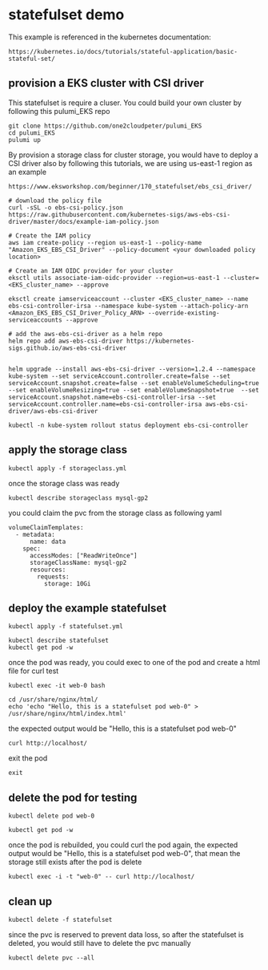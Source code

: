 # statefulset demo
This example is referenced in the kubernetes documentation:
```
https://kubernetes.io/docs/tutorials/stateful-application/basic-stateful-set/
```

## provision a EKS cluster with CSI driver
This statefulset is require a cluser.
You could build your own cluster by following this pulumi_EKS repo
```
git clone https://github.com/one2cloudpeter/pulumi_EKS
cd pulumi_EKS
pulumi up
```

By provision a storage class for cluster storage, you would have to deploy a CSI driver also by following this tutorials, we are using us-east-1 region as an example
```
https://www.eksworkshop.com/beginner/170_statefulset/ebs_csi_driver/
```
```
# download the policy file
curl -sSL -o ebs-csi-policy.json https://raw.githubusercontent.com/kubernetes-sigs/aws-ebs-csi-driver/master/docs/example-iam-policy.json

# Create the IAM policy
aws iam create-policy --region us-east-1 --policy-name "Amazon_EKS_EBS_CSI_Driver" --policy-document <your downloaded policy location>

# Create an IAM OIDC provider for your cluster
eksctl utils associate-iam-oidc-provider --region=us-east-1 --cluster=<EKS_cluster_name> --approve

eksctl create iamserviceaccount --cluster <EKS_cluster_name> --name ebs-csi-controller-irsa --namespace kube-system --attach-policy-arn <Amazon_EKS_EBS_CSI_Driver_Policy_ARN> --override-existing-serviceaccounts --approve

# add the aws-ebs-csi-driver as a helm repo
helm repo add aws-ebs-csi-driver https://kubernetes-sigs.github.io/aws-ebs-csi-driver


helm upgrade --install aws-ebs-csi-driver --version=1.2.4 --namespace kube-system --set serviceAccount.controller.create=false --set serviceAccount.snapshot.create=false --set enableVolumeScheduling=true --set enableVolumeResizing=true --set enableVolumeSnapshot=true  --set serviceAccount.snapshot.name=ebs-csi-controller-irsa --set serviceAccount.controller.name=ebs-csi-controller-irsa aws-ebs-csi-driver/aws-ebs-csi-driver

kubectl -n kube-system rollout status deployment ebs-csi-controller
```



## apply the storage class
```
kubectl apply -f storageclass.yml
```
once the storage class was ready
```
kubectl describe storageclass mysql-gp2
```
you could claim the pvc from the storage class as following yaml
```
volumeClaimTemplates:
  - metadata:
      name: data
    spec:
      accessModes: ["ReadWriteOnce"]
      storageClassName: mysql-gp2
      resources:
        requests:
          storage: 10Gi
```

## deploy the example statefulset
```
kubectl apply -f statefulset.yml
```

```
kubectl describe statefulset
kubectl get pod -w
```

once the pod was ready, you could exec to one of the pod and create a html file for curl test
```
kubectl exec -it web-0 bash

cd /usr/share/nginx/html/
echo 'echo "Hello, this is a statefulset pod web-0" > /usr/share/nginx/html/index.html'
```

the expected output would be "Hello, this is a statefulset pod web-0" 
```
curl http://localhost/
```

exit the pod
```
exit
```

## delete the pod for testing
```
kubectl delete pod web-0
```

```
kubectl get pod -w
```
once the pod is rebuilded, you could curl the pod again, the expected output would be "Hello, this is a statefulset pod web-0", that mean the storage still exists after the pod is delete
```
kubectl exec -i -t "web-0" -- curl http://localhost/
```

## clean up

```
kubectl delete -f statefulset
```
since the pvc is reserved to prevent data loss, so after the statefulset is deleted, you would still have to delete the pvc manually
```
kubectl delete pvc --all
```